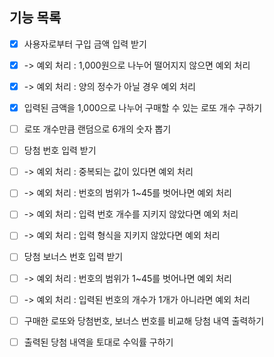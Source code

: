 ## 기능 목록

- [x] 사용자로부터 구입 금액 입력 받기
- [x] -> 예외 처리 : 1,000원으로 나누어 떨어지지 않으면 예외 처리
- [x] -> 예외 처리 : 양의 정수가 아닐 경우 예외 처리

- [x] 입력된 금액을 1,000으로 나누어 구매할 수 있는 로또 개수 구하기

- [ ] 로또 개수만큼 랜덤으로 6개의 숫자 뽑기

- [ ] 당첨 번호 입력 받기
- [ ] -> 예외 처리 : 중복되는 값이 있다면 예외 처리
- [ ] -> 예외 처리 : 번호의 범위가 1~45를 벗어나면 예외 처리
- [ ] -> 예외 처리 : 입력 번호 개수를 지키지 않았다면 예외 처리
- [ ] -> 예외 처리 : 입력 형식을 지키지 않았다면 예외 처리

- [ ] 당첨 보너스 번호 입력 받기
- [ ] -> 예외 처리 : 번호의 범위가 1~45를 벗어나면 예외 처리
- [ ] -> 예외 처리 : 입력된 번호의 개수가 1개가 아니라면 예외 처리

- [ ] 구매한 로또와 당첨번호, 보너스 번호를 비교해 당첨 내역 출력하기

- [ ] 출력된 당첨 내역을 토대로 수익률 구하기
